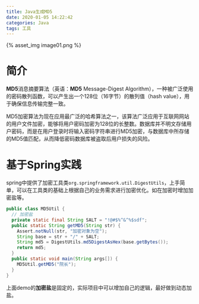 ```yaml
---
title: Java生成MD5
date: 2020-01-05 14:22:42
categories: Java
tags: 工具
---
```


{% asset_img image01.png  %}

<!-- more -->

# 简介

**MD5**消息摘要算法（英语：**MD5** Message-Digest Algorithm），一种被广泛使用的密码散列函数，可以产生出一个128位（16字节）的散列值（hash value），用于确保信息传输完整一致。


MD5加密算法为现在应用最广泛的哈希算法之一，该算法广泛应用于互联网网站的用户文件加密，能够将用户密码加密为128位的长整数。数据库并不明文存储用户密码，而是在用户登录时将输入密码字符串进行MD5加密，与数据库中所存储的MD5值匹配，从而降低密码数据库被盗取后用户损失的风险。

# 基于Spring实践

spring中提供了加密工具类`org.springframework.util.DigestUtils`，上手简单，可以在工具类的基础上根据自己的业务需求进行加密优化。如在加密时增加加密盐等。

```java
public class MD5Util {
  // 加密盐
  private static final String SALT = "!@#$%^&^%$sdf";
  public static String getMD5(String str) {
    Assert.notNull(str, "加密对象为空");
    String base = str + "/" + SALT;
    String md5 = DigestUtils.md5DigestAsHex(base.getBytes());
    return md5;
  }
  public static void main(String args[]) {
    MD5Util.getMD5("院长");
  }
}
```

上面demo的**加密盐**是固定的，实际项目中可以增加自己的逻辑，最好做到动态加盐。

